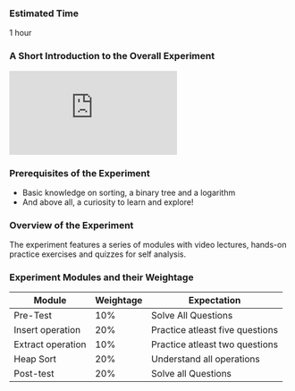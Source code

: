 ### Estimated Time

1 hour
### A Short Introduction to the Overall Experiment
<iframe src="https://www.youtube.com/embed/mo3sV66dxiQ" frameborder="0" allow="autoplay; encrypted-media" allowfullscreen></iframe>

### Prerequisites of the Experiment

   - Basic knowledge on sorting, a binary tree and a logarithm
   - And above all, a curiosity to learn and explore!

### Overview of the Experiment

The experiment features a series of modules with video lectures, hands-on practice exercises and quizzes for self analysis.

### Experiment Modules and their Weightage
|Module 	|Weightage 	|Expectation|
|----------------|----------------|----------|
|Pre-Test 	|10% 	|Solve All Questions|
|Insert operation 	|20% 	|Practice atleast five questions|
|Extract operation 	|10% 	|Practice atleast two questions|
|Heap Sort 	|20% 	|Understand all operations|
|Post-test 	|20% 	|Solve all Questions|

